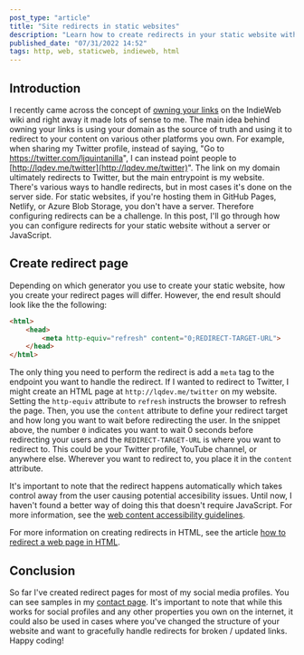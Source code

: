 ```yaml
---
post_type: "article" 
title: "Site redirects in static websites"
description: "Learn how to create redirects in your static website without a server and JavaScript"
published_date: "07/31/2022 14:52"
tags: http, web, staticweb, indieweb, html
---
```


## Introduction

I recently came across the concept of [owning your links](https://indieweb.org/own_your_links) on the IndieWeb wiki and right away it made lots of sense to me. The main idea behind owning your links is using your domain as the source of truth and using it to redirect to your content on various other platforms you own. For example, when sharing my Twitter profile, instead of saying, "Go to https://twitter.com/ljquintanilla", I can instead point people to [http://lqdev.me/twitter](http://lqdev.me/twitter)". The link on my domain ultimately redirects to Twitter, but the main entrypoint is my website. There's various ways to handle redirects, but in most cases it's done on the server side. For static websites, if you're hosting them in GitHub Pages, Netlify, or Azure Blob Storage, you don't have a server. Therefore configuring redirects can be a challenge. In this post, I'll go through how you can configure redirects for your static website without a server or JavaScript. 

## Create redirect page

Depending on which generator you use to create your static website, how you create your  redirect pages will differ. However, the end result should look like the the following:

```html
<html>
    <head>
        <meta http-equiv="refresh" content="0;REDIRECT-TARGET-URL">
    </head>
</html>
```

The only thing you need to perform the redirect is add a `meta` tag to the endpoint you want to handle the redirect. If I wanted to redirect to Twitter, I might create an HTML page at `http://lqdev.me/twitter` on my website. Setting the `http-equiv` attribute to `refresh` instructs the browser to refresh the page. Then, you use the `content` attribute to define your redirect target and how long you want to wait before redirecting the user. In the snippet above, the number `0` indicates you want to wait 0 seconds before redirecting your users and the `REDIRECT-TARGET-URL` is where you want to redirect to. This could be your Twitter profile, YouTube channel, or anywhere else. Wherever you want to redirect to, you place it in the `content` attribute. 

It's important to note that the redirect happens automatically which takes control away from the user causing potential accesibility issues. Until now, I haven't found a better way of doing this that doesn't require JavaScript. For more information, see the [web content accessibility guidelines](https://www.w3.org/WAI/standards-guidelines/wcag/).

For more information on creating redirects in HTML, see the article [how to redirect a web page in HTML](https://www.w3docs.com/snippets/html/how-to-redirect-a-web-page-in-html.html).

## Conclusion

So far I've created redirect pages for most of my social media profiles. You can see samples in my [contact page](/contact.html). It's important to note that while this works for social profiles and any other properties you own on the internet, it could also be used in cases where you've changed the structure of your website and want to gracefully handle redirects for broken / updated links. Happy coding!